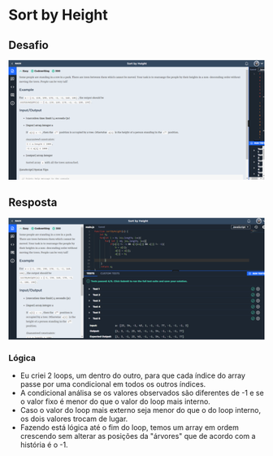 # Sort by Height

## Desafio
![Screenshot](Challenge.png)

## Resposta
![Screenshot](Answer.png)

### Lógica

* Eu criei 2 loops, um dentro do outro, para que cada índice do array passe por uma condicional em todos os outros índices.
* A condicional análisa se os valores observados são diferentes de -1 e se o valor fixo é menor do que o valor do loop mais interno.
* Caso o valor do loop mais externo seja menor do que o do loop interno, os dois valores trocam de lugar.
* Fazendo está lógica até o fim do loop, temos um array em ordem crescendo sem alterar as posições da "árvores" que de acordo com a história é o -1.